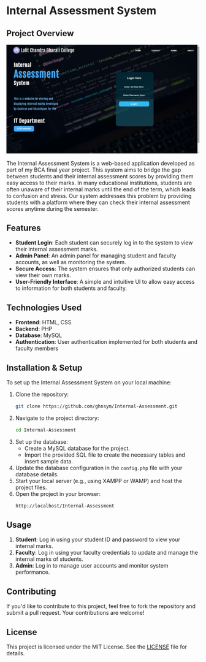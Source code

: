 # Internal Assessment System

## Project Overview

![Screenshot of Internal Assessment System](assets/screenshot.png)

The Internal Assessment System is a web-based application developed as part of my BCA final year project. This system aims to bridge the gap between students and their internal assessment scores by providing them easy access to their marks. In many educational institutions, students are often unaware of their internal marks until the end of the term, which leads to confusion and stress. Our system addresses this problem by providing students with a platform where they can check their internal assessment scores anytime during the semester.

## Features

- **Student Login**: Each student can securely log in to the system to view their internal assessment marks.
- **Admin Panel**: An admin panel for managing student and faculty accounts, as well as monitoring the system.
- **Secure Access**: The system ensures that only authorized students can view their own marks.
- **User-Friendly Interface**: A simple and intuitive UI to allow easy access to information for both students and faculty.

## Technologies Used

- **Frontend**: HTML, CSS
- **Backend**: PHP
- **Database**: MySQL
- **Authentication**: User authentication implemented for both students and faculty members

## Installation & Setup

To set up the Internal Assessment System on your local machine:

1. Clone the repository:
   ```bash
   git clone https://github.com/ghnsym/Internal-Assessment.git
   ```
2. Navigate to the project directory:
   ```bash
   cd Internal-Assessment
   ```
3. Set up the database:
   - Create a MySQL database for the project.
   - Import the provided SQL file to create the necessary tables and insert sample data.
4. Update the database configuration in the `config.php` file with your database details.
5. Start your local server (e.g., using XAMPP or WAMP) and host the project files.
6. Open the project in your browser:
   ```bash
   http://localhost/Internal-Assessment
   ```

## Usage

1. **Student**: Log in using your student ID and password to view your internal marks.
2. **Faculty**: Log in using your faculty credentials to update and manage the internal marks of students.
3. **Admin**: Log in to manage user accounts and monitor system performance.


## Contributing

If you'd like to contribute to this project, feel free to fork the repository and submit a pull request. Your contributions are welcome!

## License

This project is licensed under the MIT License. See the [LICENSE](LICENSE) file for details.

